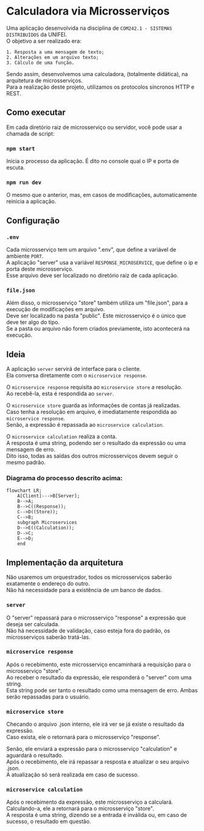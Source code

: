 # Calculadora via Microsserviços

Uma aplicação desenvolvida na disciplina de `COM242.1 - SISTEMAS DISTRIBUÍDOS` da UNIFEI.\
O objetivo a ser realizado era:

    1. Resposta a uma mensagem de texto;
    2. Alterações em um arquivo texto;
    3. Cálculo de uma função.

Sendo assim, desenvolvemos uma calculadora, (totalmente didática), na arquitetura de microsserviços.\
Para a realização deste projeto, utilizamos os protocolos síncronos HTTP e REST.

## Como executar

Em cada diretório raiz de microsserviço ou servidor, você pode usar a chamada de script:

### `npm start`

Inicia o processo da aplicação. É dito no console qual o IP e porta de escuta.

### `npm run dev`

O mesmo que o anterior, mas, em casos de modificações, automaticamente reinicia a aplicação.

## Configuração

### `.env`

Cada microsserviço tem um arquivo ".env", que define a variável de ambiente `PORT`.\
A aplicação "server" usa a variável `RESPONSE_MICROSERVICE`, que define o ip e porta deste microsserviço.\
Esse arquivo deve ser localizado no diretório raiz de cada aplicação.

### `file.json`

Além disso, o microsserviço "store" também utiliza um "file.json", para a execução de modificações em arquivo.\
Deve ser localizado na pasta "public". Este microsserviço é o único que deve ter algo do tipo.\
Se a pasta ou arquivo não forem criados previamente, isto acontecerá na execução.

## Ideia

A aplicação `server` servirá de interface para o cliente.\
Ela conversa diretamente com o `microservice response`.

O `microservice response` requisita ao `microservice store` a resolução.\
Ao recebê-la, esta é respondida ao `server`.

O `microservice store` guarda as informações de contas já realizadas.\
Caso tenha a resolução em arquivo, é imediatamente respondida ao `microservice response`.\
Senão, a expressão é repassada ao `microservice calculation`.

O `microservice calculation` realiza a conta.\
A resposta é uma string, podendo ser o resultado da expressão ou uma mensagem de erro.\
Dito isso, todas as saídas dos outros microsserviços devem seguir o mesmo padrão.

### Diagrama do processo descrito acima:

```mermaid
flowchart LR;
	A[Client]--->B[Server];
	B-->A;
	B-->C((Response));
	C-->D((Store));
	C-->B;
	subgraph Microservices
	D-->E((Calculation));
	D-->C;
	E-->D;
	end
```

## Implementação da arquitetura

Não usaremos um orquestrador, todos os microsserviços saberão exatamente o endereço do outro.\
Não há necessidade para a existência de um banco de dados.

### `server`

O "server" repassará para o microsserviço "response" a expressão que deseja ser calculada.\
Não há necessidade de validação, caso esteja fora do padrão, os microsserviços saberão tratá-las.

### `microservice response`

Após o recebimento, este microsserviço encaminhará a requisição para o microsserviço "store".\
Ao receber o resultado da expressão, ele responderá o "server" com uma string.\
Esta string pode ser tanto o resultado como uma mensagem de erro. Ambas serão repassadas para o usuário.

### `microservice store`

Checando o arquivo .json interno, ele irá ver se já existe o resultado da expressão.\
Caso exista, ele o retornará para o microsserviço "response".

Senão, ele enviará a expressão para o microsserviço "calculation" e aguardará o resultado.\
Após o recebimento, ele irá repassar a resposta e atualizar o seu arquivo .json.\
A atualização só será realizada em caso de sucesso.

### `microservice calculation`

Após o recebimento da expressão, este microsserviço a calculará.\
Calculando-a, ele a retornará para o microsserviço "store".\
A resposta é uma string, dizendo se a entrada é inválida ou, em caso de sucesso, o resultado em questão.
